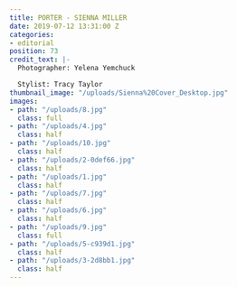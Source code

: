 ```yaml
---
title: PORTER - SIENNA MILLER
date: 2019-07-12 13:31:00 Z
categories:
- editorial
position: 73
credit_text: |-
  Photographer: Yelena Yemchuck

  Stylist: Tracy Taylor
thumbnail_image: "/uploads/Sienna%20Cover_Desktop.jpg"
images:
- path: "/uploads/8.jpg"
  class: full
- path: "/uploads/4.jpg"
  class: half
- path: "/uploads/10.jpg"
  class: half
- path: "/uploads/2-0def66.jpg"
  class: half
- path: "/uploads/1.jpg"
  class: half
- path: "/uploads/7.jpg"
  class: half
- path: "/uploads/6.jpg"
  class: half
- path: "/uploads/9.jpg"
  class: full
- path: "/uploads/5-c939d1.jpg"
  class: half
- path: "/uploads/3-2d8bb1.jpg"
  class: half
---
```


